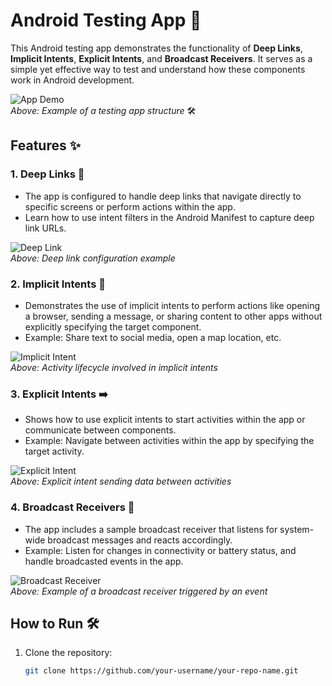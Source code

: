 # Android Testing App 🚀

This Android testing app demonstrates the functionality of **Deep Links**, **Implicit Intents**, **Explicit Intents**, and **Broadcast Receivers**. It serves as a simple yet effective way to test and understand how these components work in Android development.

![App Demo](https://i.imgur.com/5JqWXXZ.png)  
*Above: Example of a testing app structure* 🛠️

## Features ✨

### 1. Deep Links 🔗
- The app is configured to handle deep links that navigate directly to specific screens or perform actions within the app.
- Learn how to use intent filters in the Android Manifest to capture deep link URLs.

![Deep Link](https://i.imgur.com/DVvkhfS.png)  
*Above: Deep link configuration example*

### 2. Implicit Intents 📲
- Demonstrates the use of implicit intents to perform actions like opening a browser, sending a message, or sharing content to other apps without explicitly specifying the target component.
- Example: Share text to social media, open a map location, etc.

![Implicit Intent](https://i.imgur.com/QymFCXt.png)  
*Above: Activity lifecycle involved in implicit intents*

### 3. Explicit Intents ➡️
- Shows how to use explicit intents to start activities within the app or communicate between components.
- Example: Navigate between activities within the app by specifying the target activity.

![Explicit Intent](https://i.imgur.com/kQ7OSxK.png)  
*Above: Explicit intent sending data between activities*

### 4. Broadcast Receivers 📡
- The app includes a sample broadcast receiver that listens for system-wide broadcast messages and reacts accordingly.
- Example: Listen for changes in connectivity or battery status, and handle broadcasted events in the app.

![Broadcast Receiver](https://i.imgur.com/vsSzCV9.png)  
*Above: Example of a broadcast receiver triggered by an event*

## How to Run 🛠️

1. Clone the repository:
   ```bash
   git clone https://github.com/your-username/your-repo-name.git
